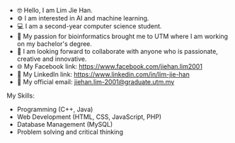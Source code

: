 - 🤓 Hello, I am Lim Jie Han.
- ⚙️ I am interested in AI and machine learning.
- 💻 I am a second-year computer science student.
- 🌱 My passion for bioinformatics brought me to UTM where I am working on my bachelor's degree.
- 🤝 I am looking forward to collaborate with anyone who is passionate, creative and innovative.
- 🌐 My Facebook link: https://www.facebook.com/jiehan.lim2001
- 🔗 My LinkedIn link: https://www.linkedin.com/in/lim-jie-han
- 📧 My official email: jiehan.lim-2001@graduate.utm.my


My Skills:
- Programming (C++, Java)
- Web Development (HTML, CSS, JavaScript, PHP)
- Database Management (MySQL)
- Problem solving and critical thinking
